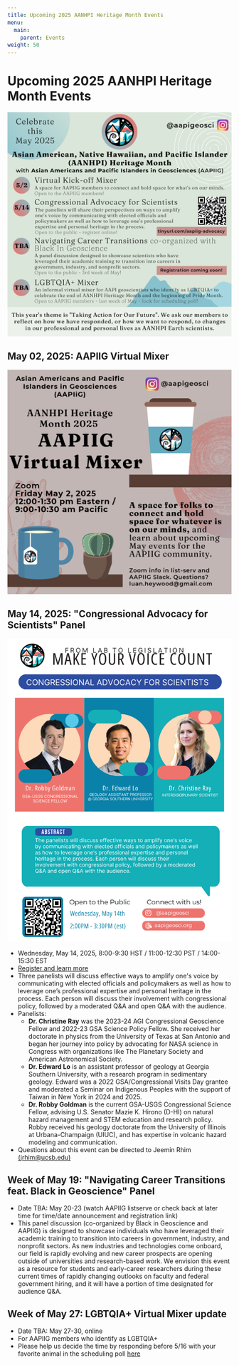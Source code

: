 ```yaml
---
title: Upcoming 2025 AANHPI Heritage Month Events
menu: 
  main:
    parent: Events
weight: 50
---
```


# Upcoming 2025 AANHPI Heritage Month Events

![Overaching 2025 AANHPI Heritage Month Events](AANHPI2025_public_events.png)

## May 02, 2025: AAPIIG Virtual Mixer

![Virtual mixer flyer on May 02, 2025](AANHPI2025_virtual_mixer.png)

## May 14, 2025: "Congressional Advocacy for Scientists" Panel

![Flyer for Congressional Advocacy for Scientists Panel](2025_AANHPI_congressional_advocacy.pdf.png)

- Wednesday, May 14, 2025, 8:00-9:30 HST / 11:00-12:30 PST / 14:00-15:30 EST
- [Register and learn more](http://www.tinyurl.com/aapiig-advocacy) 
- Three panelists will discuss effective ways to amplify one's voice by communicating with elected officials and policymakers as well as how to leverage one’s professional expertise and personal heritage in the process. Each person will discuss their involvement with congressional policy, followed by a moderated Q&A and open Q&A with the audience.
- Panelists:
  - **Dr. Christine Ray** was the 2023-24 AGI Congressional Geoscience Fellow and 2022-23 GSA Science Policy Fellow. She received her doctorate in physics from the University of Texas at San Antonio and began her journey into policy by advocating for NASA science in Congress with organizations like The Planetary Society and American Astronomical Society.
  - **Dr. Edward Lo** is an assistant professor of geology at Georgia Southern University, with a research program in sedimentary geology. Edward was a 2022 GSA/Congressional Visits Day grantee and moderated a Seminar on Indigenous Peoples with the support of Taiwan in New York in 2024 and 2025.
  - **Dr. Robby Goldman** is the current GSA-USGS Congressional Science Fellow, advising U.S. Senator Mazie K. Hirono (D-HI) on natural hazard management and STEM education and research policy. Robby received his geology doctorate from the University of Illinois at Urbana-Champaign (UIUC), and has expertise in volcanic hazard modeling and communication.
- Questions about this event can be directed to Jeemin Rhim [(jrhim@ucsb.edu)](mailto:jrhim@ucsb.edu)

## Week of May 19: "Navigating Career Transitions feat. Black in Geoscience" Panel
- Date TBA: May 20-23 (watch AAPIIG listserve or check back at later time for time/date announcement and registration link)
- This panel discussion (co-organized by Black in Geoscience and AAPIIG) is designed to showcase individuals who have leveraged their academic training to transition into careers in government, industry, and nonprofit sectors. As new industries and technologies come onboard, our field is rapidly evolving and new career prospects are opening outside of universities and research-based work. We envision this event as a resource for students and early-career researchers during these current times of rapidly changing outlooks on faculty and federal government hiring, and it will have a portion of time designated for audience Q&A.


## Week of May 27: LGBTQIA+ Virtual Mixer update 
- Date TBA: May 27-30, online
- For AAPIIG members who identify as LGBTQIA+
- Please help us decide the time by responding before 5/16 with your favorite animal in the scheduling poll [here](https://www.when2meet.com/?30390623-UwSzH)



<!--- There are no upcoming events at this time. Explore our [event archive](https://aapigeosci.org/events/oldevents/).
-->

<!---
# LGBTQIA+ Virtual Mixer

![Image showing information for May 2024 LGBTQIA+ mixer.](AANHPI2024_LGBT_Mixer.png)

# AAPIiG APA Heritage Month 2024 at a Glance

![Image showing May 2024 events, created by Caroline Juang.](AANHPI2024_WebsiteBannerEvents.png)

# Virtual Panel: Natural Disasters: Mitigation, Response, Recovery and the AANHPI Community

![Image showing Natural Disaster Panel May 2024.](AANHPI2024_Panel_1_Event_Poster.png)

**Date:**
Thursday, May 9, 2024; 3:30 PM Eastern/12:30 PM Pacific/9:30 AM Hawaiʻi

**Description:**
This will be a 90 minute virtual webinar and is open to the public. We are featuring three AANHPI natural disaster experts who will discuss disaster risk and community impacts, equitable recovery following natural disasters, and hazard communication with the public and decision-makers. Our goal is to showcase scientists who have developed tangible connections between their research, affected communities and decision-makers.

**Panelists:**
- Dr. Robby Goldman is a GSA-USGS Congressional Fellow working in the office of U.S. Senator Mazie Hirono of Hawaii. Dr. Goldman’s responsibilities include monitoring Maui's post-wildfire-disaster recovery and exploring federal policies to mitigate Hawaii's risk for future wildfires. Website: https://robbygoldman.weebly.com/

- Dr. Yolanda Lin is an Assistant Professor in the Department of Geography and Environmental Studies at the University of New Mexico. Dr. Lin uses a mixed-methods approach in her work to better understand possible futures related to natural hazards and disasters. Website: https://www.yolandaclin.com/ 

- Dr. Sabine Loos is an Assistant Professor in the Civil and Environmental Engineering Department at University of Michigan. Dr. Loos applies statistical learning, risk analysis, and user-centered design techniques to develop tools that inform effective and equitable disaster risk reduction, response, and recovery. Website: https://sabine-loos.com/ 

Register [here](https://tinyurl.com/aapiig-hazards).

Questions about this event can be directed to Luan Heywood at luan.heywood@gmail.com. 

# Virtual Workshop: Exploring Personal Heritage in Academic and Professional Paths

![Image showing Personal Heritage Panel May 2024.](AANHPI2024_Panel_2_Event_Poster.png)

**Date:**
Tuesday, May 28, 2024; 2:00 PM Eastern/11:00 AM Pacific/8:00 AM Hawaiʻi

**Description:**
This will be a 90 minute interactive virtual workshop and is open to the public. We are featuring three AANHPI researchers who have incorporated their personal interests and heritage into their academic work, with backgrounds in the geosciences, social sciences, and ethnic studies.

**Panelists:**
- Dr. Steven Mana'oakamai Johnson is an Assistant Professor of Natural Resources and the Environment at Cornell University who co-established a conservation-focused NGO called TÅNO, TÅSI, YAN TODU in Saipan. Website: https://www.manaoakamai.com/ and Twitter: @jah_waiian

- Amira Noeuv is a PhD Candidate in Ethnic Studies at UC San Diego who contributed a StoryMap: "Yey Sokhary's Journey" towards a project of Inter-Generational Story Mapping in the Cambodian, Native Hawaiian, and Pacific Islander Communities of Orange County. Twitter: @AmiraNoeuv

- Caroline Juang is a PhD candidate, Department of Earth and Environmental Sciences at Columbia University, who studies wildfires in the western U.S. and is active in art, digital art, illustration (for example, AAPIiG's logo and event flyers). Twitter: @caro_in_space

Register [here](https://tinyurl.com/aapiig-interests).

Questions about this workshop? Contact Thi Truong at tbtruon1@uci.edu. 
-->

<!---
# AAPIiG APA Heritage Month Panel: Allyship as AAPI Geoscientists

![Image showing information about a panel on Allyship as AAPI Geoscientists.](panel1Poster.png)

**Description:**
In this panel, we bring previous speakers for the Virtual ECR Lunch series to highlight a specific part of their experience as AAPI geoscientists: being allies for other marginalized groups, in addition to fellow AAPIs, within the geosciences. 

Register [here](https://tinyurl.com/APA22-panel1).


For questions, please contact Jeemin at jeemin.h.rhim@dartmouth.edu.

# AAPIiG APA Heritage Month Panel: International Scholars in Geosciences

**Description:**
Conversations and scholarship about race and structural inequity in United States academic science typically focus on U.S.-born students and scholars, for whom there is more longitudinal data collected. Immigrant scholars have distinct career narratives from U.S.-born students and scholars of color, while representing a substantial proportion of non-white geoscientists working in the U.S. This panel aims to spotlight these experiences by bringing together three earth scientists who have had transnational careers. We hope attendees will come away with insight into how international scholar experiences interplay with efforts to diversity STEM. 

Register [here](https://beav.es/APA22-panel2).

-->
